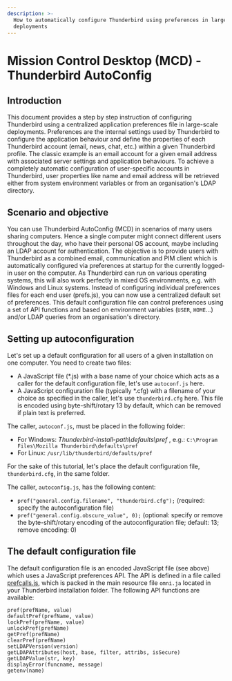 ```yaml
---
description: >-
  How to automatically configure Thunderbird using preferences in large-scale
  deployments
---
```


# Mission Control Desktop \(MCD\) - Thunderbird AutoConfig

## Introduction

This document provides a step by step instruction of configuring Thunderbird using a centralized application preferences file in large-scale deployments. Preferences are the internal settings used by Thunderbird to configure the application behaviour and define the properties of each Thunderbird account \(email, news, chat, etc.\) within a given Thunderbird profile. The classic example is an email account for a given email address with associated server settings and application behaviours. To achieve a completely automatic configuration of user-specific accounts in Thunderbird, user properties like name and email address will be retrieved either from system environment variables or from an organisation's LDAP directory.

## Scenario and objective

You can use Thunderbird AutoConfig \(MCD\) in scenarios of many users sharing computers. Hence a single computer might connect different users throughout the day, who have their personal OS account, maybe including an LDAP account for authentication. The objective is to provide users with Thunderbird as a combined email, communication and PIM client which is automatically configured via preferences at startup for the currently logged-in user on the computer. As Thunderbird can run on various operating systems, this will also work perfectly in mixed OS environments, e.g. with Windows and Linux systems. Instead of configuring individual preferences files for each end user \(prefs.js\), you can now use a centralized default set of preferences. This default configuration file can control preferences using a set of API functions and based on environment variables \(`USER`, `HOME`...\) and/or LDAP queries from an organisation's directory.

## Setting up autoconfiguration

Let's set up a default configuration for all users of a given installation on one computer. You need to create two files:

* A JavaScript file \(\*.js\) with a base name of your choice which acts as a caller for the default configuration file, let's use `autoconf.js` here.
* A JavaScript configuration file \(typically \*.cfg\) with a filename of your choice as specified in the caller, let's use `thunderbird.cfg` here. This file is encoded using byte-shift/rotary 13 by default, which can be removed if plain text is preferred.

The caller, `autoconf.js`, must be placed in the following folder:

* For Windows: _Thunderbird-install-path\defaults\pref_ , e.g.: `C:\Program Files\Mozilla Thunderbird\defaults\pref`
* For Linux: `/usr/lib/thunderbird/defaults/pref` 

For the sake of this tutorial, let's place the default configuration file, `thunderbird.cfg`, in the same folder.

The caller, `autoconfig.js`, has the following content:

* `pref("general.config.filename", "thunderbird.cfg");` \(required: specify the autoconfiguration file\)
*  `pref("general.config.obscure_value", 0);`  \(optional: specify or remove the byte-shift/rotary encoding of the autoconfiguration file; default: 13; remove encoding: 0\)

## The default configuration file

The default configuration file is an encoded JavaScript file \(see above\) which uses a JavaScript preferences API. The API is defined in a file called [prefcalls.js](https://searchfox.org/comm-central/source/mozilla/extensions/pref/autoconfig/src/prefcalls.js), which is packed in the main resource file `omni.ja` located in your Thunderbird installation folder. The following API functions are available:

```text
pref(prefName, value)
defaultPref(prefName, value)
lockPref(prefName, value)
unlockPref(prefName)
getPref(prefName)
clearPref(prefName)
setLDAPVersion(version)
getLDAPAttributes(host, base, filter, attribs, isSecure)
getLDAPValue(str, key)
displayError(funcname, message)
getenv(name)
```







